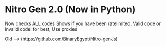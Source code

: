 # Nitro Gen 2.0 (Now in Python)


Now checks ALL codes 
Shows if you have been ratelimited, Valid code or invalid code! 
for best, Use proxies


Old --> (https://github.com/BinaryEgypt/Nitro-genJs)
